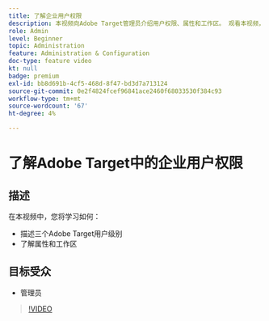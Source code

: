 ```yaml
---
title: 了解企业用户权限
description: 本视频向Adobe Target管理员介绍用户权限、属性和工作区。 观看本视频，了解不同的用户级别以及如何使用属性和工作区控制用户访问。
role: Admin
level: Beginner
topic: Administration
feature: Administration & Configuration
doc-type: feature video
kt: null
badge: premium
exl-id: bb8d691b-4cf5-468d-8f47-bd3d7a713124
source-git-commit: 0e2f4824fcef96841ace2460f68033530f384c93
workflow-type: tm+mt
source-wordcount: '67'
ht-degree: 4%

---
```


# 了解Adobe Target中的企业用户权限

## 描述

在本视频中，您将学习如何：

* 描述三个Adobe Target用户级别
* 了解属性和工作区

## 目标受众

* 管理员

>[!VIDEO](https://video.tv.adobe.com/v/19042/?quality=12)
